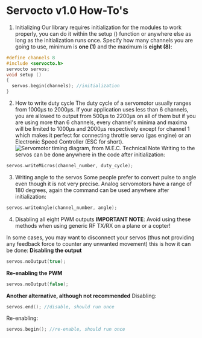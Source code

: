 # Servocto v1.0 How-To's
1. Initializing
Our library requires initialization for the modules to work properly, you can do it within the setup () function or anywhere else as long as the initialization runs once.
Specify how many channels you are going to use, minimum is **one (1)** and the maximum is **eight (8)**:
``` cpp
#define channels 8
#include <servocto.h>
servocto servos;
void setup ()
{
  servos.begin(channels); //initialization
}
```

2. How to write duty cycle
The duty cycle of a servomotor usually ranges from 1000µs to 2000µs.
If your application uses less than 6 channels, you are allowed to output from 500µs to 2200µs on all of them
but if you are using more than 6 channels, every channel's minima and maxima will be limited to 1000µs and 2000µs respectively except for channel 1
which makes it perfect for connecting throttle servo (gas engine) or an Electronic Speed Controller (ESC for short). 
![Servomotor timing diagram, from M.E.C. Technical Note](https://github.com/namixaridam/servocto/images/servo.png)
Writing to the servos can be done anywhere in the code after initialization:
``` cpp
servos.writeMicros(channel_number, duty_cycle);
```

3. Writing angle to the servos
Some people prefer to convert pulse to angle even though it is not very precise.
Analog servomotors have a range of 180 degrees, again the command can be used anywhere after initialization:  
``` cpp
servos.writeAngle(channel_number, angle);
```

4. Disabling all eight PWM outputs
**IMPORTANT NOTE**: Avoid using these methods when using generic RF TX/RX on a plane or a copter!

In some cases, you may want to disconnect your servos (thus not providing any feedback force to counter any unwanted movement) this is how it can be done:
   **Disabling the output**
``` cpp
servos.noOutput(true);
```

   **Re-enabling the PWM**
``` cpp
servos.noOutput(false);
```

  **Another alternative, although not recommended**
Disabling:
``` cpp
servos.end(); //disable, should run once
```
Re-enabling:
``` cpp
servos.begin(); //re-enable, should run once
```